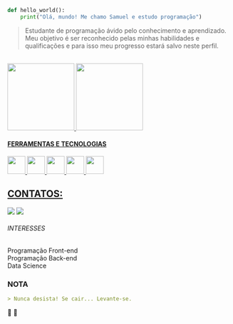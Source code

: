 ```python
def hello_world():
    print("Olá, mundo! Me chamo Samuel e estudo programação")
```

> Estudante de programação ávido pelo conhecimento e aprendizado.<br>
Meu objetivo é ser reconhecido pelas minhas habilidades e qualificações e para isso meu progresso estará salvo neste perfil.

<br>

<div>
    
<a href="https://github.com/SamuelFAiedo">
<img loading="lazy" height="150em" src="https://github-readme-stats.vercel.app/api/top-langs/?username=SamuelFAiedo&layout=compact&langs_count=7&theme=dark"/>

<img height="150em" src="https://github-readme-stats-sigma-five.vercel.app/api?username=SamuelFAiedo&show_icons=true&theme=dark&include_all_commits=true&count_private=true"/>

</div>

#### FERRAMENTAS E TECNOLOGIAS

<img loading="Git" src="https://cdn.jsdelivr.net/gh/devicons/devicon/icons/git/git-original.svg" width="40" height="40"/> <img loading="Python" src="https://cdn.jsdelivr.net/gh/devicons/devicon@latest/icons/python/python-original.svg" width="40" height="40"/> <img loading="JS" src="https://cdn.jsdelivr.net/gh/devicons/devicon@latest/icons/javascript/javascript-original.svg" width="40" height="40"/>  <img loading="HTML" src="https://cdn.jsdelivr.net/gh/devicons/devicon@latest/icons/html5/html5-original.svg" width="40" height="40"/> <img loading="CSS" src="https://cdn.jsdelivr.net/gh/devicons/devicon@latest/icons/css3/css3-original.svg" width="40" height="40"/>

## CONTATOS:

<div>
<a href="https://www.linkedin.com/in/samuel-de-freitas-aiedo-79665720a/" target="_blank"><img loading="lazy" src="https://img.shields.io/badge/-LinkedIn-%230077B5?style=for-the-badge&logo=linkedin&logoColor=white" target="_blank"></a>   <a href = "mailto:samueldefreitasaiedo@gmail.com"><img loading="lazy" src="https://img.shields.io/badge/Gmail-D14836?style=for-the-badge&logo=gmail&logoColor=white" target="_blank"></a>
</div>
            
###### INTERESSES
Programação Front-end</br>
Programação Back-end</br>
Data Science</br>

### NOTA

```markdown
> Nunca desista! Se cair... Levante-se.
```
 👾 💚

